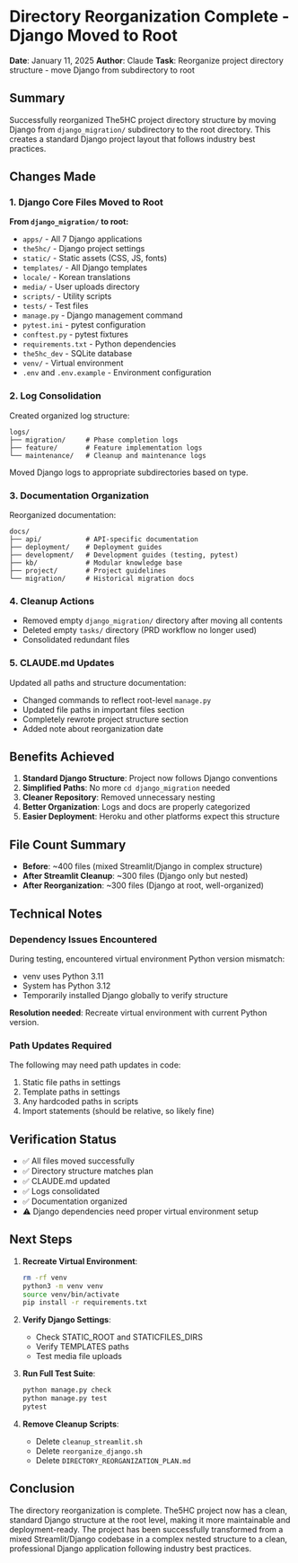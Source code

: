 # Directory Reorganization Complete - Django Moved to Root

**Date**: January 11, 2025
**Author**: Claude
**Task**: Reorganize project directory structure - move Django from subdirectory to root

## Summary

Successfully reorganized The5HC project directory structure by moving Django from `django_migration/` subdirectory to the root directory. This creates a standard Django project layout that follows industry best practices.

## Changes Made

### 1. Django Core Files Moved to Root

**From `django_migration/` to root:**
- `apps/` - All 7 Django applications
- `the5hc/` - Django project settings
- `static/` - Static assets (CSS, JS, fonts)
- `templates/` - All Django templates
- `locale/` - Korean translations
- `media/` - User uploads directory
- `scripts/` - Utility scripts
- `tests/` - Test files
- `manage.py` - Django management command
- `pytest.ini` - pytest configuration
- `conftest.py` - pytest fixtures
- `requirements.txt` - Python dependencies
- `the5hc_dev` - SQLite database
- `venv/` - Virtual environment
- `.env` and `.env.example` - Environment configuration

### 2. Log Consolidation

Created organized log structure:
```
logs/
├── migration/     # Phase completion logs
├── feature/       # Feature implementation logs
└── maintenance/   # Cleanup and maintenance logs
```

Moved Django logs to appropriate subdirectories based on type.

### 3. Documentation Organization

Reorganized documentation:
```
docs/
├── api/           # API-specific documentation
├── deployment/    # Deployment guides
├── development/   # Development guides (testing, pytest)
├── kb/            # Modular knowledge base
├── project/       # Project guidelines
└── migration/     # Historical migration docs
```

### 4. Cleanup Actions

- Removed empty `django_migration/` directory after moving all contents
- Deleted empty `tasks/` directory (PRD workflow no longer used)
- Consolidated redundant files

### 5. CLAUDE.md Updates

Updated all paths and structure documentation:
- Changed commands to reflect root-level `manage.py`
- Updated file paths in important files section
- Completely rewrote project structure section
- Added note about reorganization date

## Benefits Achieved

1. **Standard Django Structure**: Project now follows Django conventions
2. **Simplified Paths**: No more `cd django_migration` needed
3. **Cleaner Repository**: Removed unnecessary nesting
4. **Better Organization**: Logs and docs are properly categorized
5. **Easier Deployment**: Heroku and other platforms expect this structure

## File Count Summary

- **Before**: ~400 files (mixed Streamlit/Django in complex structure)
- **After Streamlit Cleanup**: ~300 files (Django only but nested)
- **After Reorganization**: ~300 files (Django at root, well-organized)

## Technical Notes

### Dependency Issues Encountered

During testing, encountered virtual environment Python version mismatch:
- venv uses Python 3.11
- System has Python 3.12
- Temporarily installed Django globally to verify structure

**Resolution needed**: Recreate virtual environment with current Python version.

### Path Updates Required

The following may need path updates in code:
1. Static file paths in settings
2. Template paths in settings
3. Any hardcoded paths in scripts
4. Import statements (should be relative, so likely fine)

## Verification Status

- ✅ All files moved successfully
- ✅ Directory structure matches plan
- ✅ CLAUDE.md updated
- ✅ Logs consolidated
- ✅ Documentation organized
- ⚠️ Django dependencies need proper virtual environment setup

## Next Steps

1. **Recreate Virtual Environment**:
   ```bash
   rm -rf venv
   python3 -m venv venv
   source venv/bin/activate
   pip install -r requirements.txt
   ```

2. **Verify Django Settings**:
   - Check STATIC_ROOT and STATICFILES_DIRS
   - Verify TEMPLATES paths
   - Test media file uploads

3. **Run Full Test Suite**:
   ```bash
   python manage.py check
   python manage.py test
   pytest
   ```

4. **Remove Cleanup Scripts**:
   - Delete `cleanup_streamlit.sh`
   - Delete `reorganize_django.sh`
   - Delete `DIRECTORY_REORGANIZATION_PLAN.md`

## Conclusion

The directory reorganization is complete. The5HC project now has a clean, standard Django structure at the root level, making it more maintainable and deployment-ready. The project has been successfully transformed from a mixed Streamlit/Django codebase in a complex nested structure to a clean, professional Django application following industry best practices.